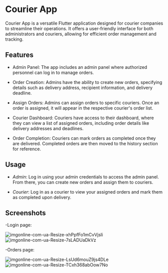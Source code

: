 # Courier App
Courier App is a versatile Flutter application designed for courier companies to streamline their operations. It offers a user-friendly interface for both administrators and couriers, allowing for efficient order management and tracking.

## Features
- Admin Panel: The app includes an admin panel where authorized personnel can log in to manage orders.

- Order Creation: Admins have the ability to create new orders, specifying details such as delivery address, recipient information, and delivery deadline.

- Assign Orders: Admins can assign orders to specific couriers. Once an order is assigned, it will appear in the respective courier's order list.

- Courier Dashboard: Couriers have access to their dashboard, where they can view a list of assigned orders, including order details like delivery addresses and deadlines.

- Order Completion: Couriers can mark orders as completed once they are delivered. Completed orders are then moved to the history section for reference.

## Usage
- *Admin*: Log in using your admin credentials to access the admin panel. From there, you can create new orders and assign them to couriers.

- *Courier*: Log in as a courier to view your assigned orders and mark them as completed upon delivery.

## Screenshots

-Login page:

 ![imgonline-com-ua-Resize-xhPpfFo1mCvVjsIi](https://github.com/GanzYe/magazin/assets/64725079/7df8337e-1d0f-437e-bdcf-dc32df0d756b) ![imgonline-com-ua-Resize-7sLADUaDkVz](https://github.com/GanzYe/magazin/assets/64725079/391b0bbc-4a66-4d6a-960e-6735e69c72cc)


-Orders page:

![imgonline-com-ua-Resize-LsUd6mouZ9js4DLe](https://github.com/GanzYe/magazin/assets/64725079/c325cc51-9455-47df-8c27-d491635a1430) ![imgonline-com-ua-Resize-TCxh368abOow7No](https://github.com/GanzYe/magazin/assets/64725079/0e911a16-0779-4fe1-8070-51155193ec8a)

